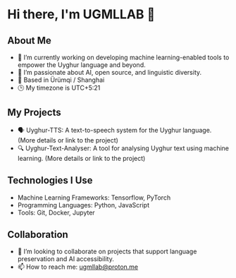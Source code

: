 # Hi there, I'm UGMLLAB 👋



## About Me
- 🌱 I’m currently working on developing machine learning-enabled tools to empower the Uyghur language and beyond.
- 🤖 I’m passionate about AI, open source, and linguistic diversity.
- 📍 Based in Ürümqi / Shanghai
- 🕒 My timezone is UTC+5:21

## My Projects
- 🗣 Uyghur-TTS: A text-to-speech system for the Uyghur language. (More details or link to the project)
- 🔍 Uyghur-Text-Analyser: A tool for analysing Uyghur text using machine learning. (More details or link to the project)

## Technologies I Use
- Machine Learning Frameworks: Tensorflow, PyTorch
- Programming Languages: Python, JavaScript
- Tools: Git, Docker, Jupyter

## Collaboration
- 👀 I’m looking to collaborate on projects that support language preservation and AI accessibility.
- 📫 How to reach me: ugmllab@proton.me





